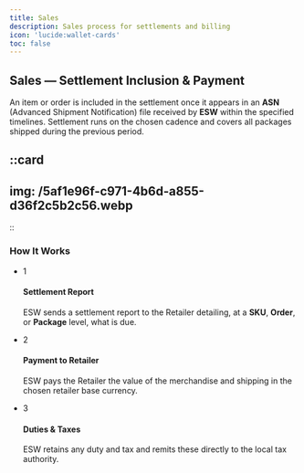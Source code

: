 ```yaml
---
title: Sales
description: Sales process for settlements and billing
icon: 'lucide:wallet-cards'
toc: false
---
```


## Sales — Settlement Inclusion & Payment

An item or order is included in the settlement once it appears in an **ASN** (Advanced Shipment Notification) file received by **ESW** within the specified timelines. Settlement runs on the chosen cadence and covers all packages shipped during the previous period.

::card
---
img: /5af1e96f-c971-4b6d-a855-d36f2c5b2c56.webp
---
::

<div class="text-center">
  <h3 class="text-3xl sm:text-5xl leading-normal font-extrabold tracking-tight text-gray-900 dark:text-white">
    How It Works
  </h3>
</div>


<div class="max-w-screen-lg mx-auto px-4 sm:px-6 lg:px-8 flex flex-col justify-between">

  <div class="mt-20">
    <ul class="md:grid md:grid-cols-3 md:col-gap-10 md:row-gap-10 list-none pl-0">

  <!-- Step 1 -->
  <li class="bg-gray-100 dark:bg-gray-800 p-5 pb-10 text-center rounded-lg">
        <div class="flex flex-col items-center">
          <div class="flex-shrink-0 relative top-0 -mt-16">
            <div
              class="flex items-center justify-center h-20 w-20 rounded-full bg-indigo-500 text-white border-4 border-white dark:border-gray-900 text-xl font-semibold">
              1
            </div>
          </div>
          <div class="mt-4">
            <h4 class="text-lg leading-6 font-semibold text-gray-900 dark:text-white">
              Settlement Report
            </h4>
            <p class="mt-2 text-base leading-6 text-gray-600 dark:text-gray-300">
              ESW sends a settlement report to the Retailer detailing, at a <strong>SKU</strong>, <strong>Order</strong>, or <strong>Package</strong> level, what is due.
            </p>
          </div>
        </div>
      </li>

  <!-- Step 2 -->
  <li class="bg-gray-100 dark:bg-gray-800 p-5 pb-10 text-center rounded-lg">
        <div class="flex flex-col items-center">
          <div class="flex-shrink-0 relative top-0 -mt-16">
            <div
              class="flex items-center justify-center h-20 w-20 rounded-full bg-indigo-500 text-white border-4 border-white dark:border-gray-900 text-xl font-semibold">
              2
            </div>
          </div>
          <div class="mt-4">
            <h4 class="text-lg leading-6 font-semibold text-gray-900 dark:text-white">
              Payment to Retailer
            </h4>
            <p class="mt-2 text-base leading-6 text-gray-600 dark:text-gray-300">
              ESW pays the Retailer the value of the merchandise and shipping in the chosen retailer base currency.
            </p>
          </div>
        </div>
      </li>

  <!-- Step 3 -->
  <li class="bg-gray-100 dark:bg-gray-800 p-5 pb-10 text-center rounded-lg">
        <div class="flex flex-col items-center">
          <div class="flex-shrink-0 relative top-0 -mt-16">
            <div
              class="flex items-center justify-center h-20 w-20 rounded-full bg-indigo-500 text-white border-4 border-white dark:border-gray-900 text-xl font-semibold">
              3
            </div>
          </div>
          <div class="mt-4">
            <h4 class="text-lg leading-6 font-semibold text-gray-900 dark:text-white">
              Duties & Taxes
            </h4>
            <p class="mt-2 text-base leading-6 text-gray-600 dark:text-gray-300">
              ESW retains any duty and tax and remits these directly to the local tax authority.
            </p>
          </div>
        </div>
      </li>
    </ul>
  </div>
</div>

